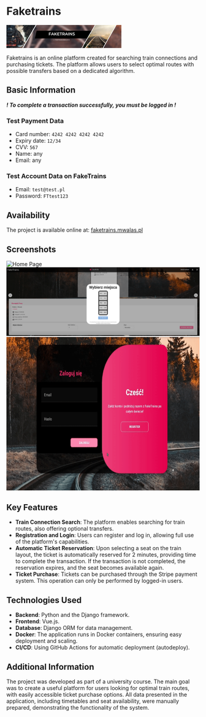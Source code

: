 # Faketrains

![Banner](images/faketrains_baner.png)

Faketrains is an online platform created for searching train connections and purchasing tickets. The platform allows users to select optimal routes with possible transfers based on a dedicated algorithm.

## Basic Information

***! To complete a transaction successfully, you must be logged in !***

### Test Payment Data

- Card number: `4242 4242 4242 4242`
- Expiry date: `12/34`
- CVV: `567`
- Name: any
- Email: any

### Test Account Data on FakeTrains

- Email: `test@test.pl`
- Password: `FTtest123`

## Availability

The project is available online at: [faketrains.mwalas.pl](http://faketrains.mwalas.pl)

## Screenshots

<img src="images/home.png" height="400" alt="Home Page"> <br>
<img src="images/reservation.png" width="1045" alt="Reservation"> <br>
<img src="images/login_register.gif" height="400" alt="Login and Register">

## Key Features

- **Train Connection Search**: The platform enables searching for train routes, also offering optional transfers.
- **Registration and Login**: Users can register and log in, allowing full use of the platform's capabilities.
- **Automatic Ticket Reservation**: Upon selecting a seat on the train layout, the ticket is automatically reserved for 2 minutes, providing time to complete the transaction. If the transaction is not completed, the reservation expires, and the seat becomes available again.
- **Ticket Purchase**: Tickets can be purchased through the Stripe payment system. This operation can only be performed by logged-in users.

## Technologies Used

- **Backend**: Python and the Django framework.
- **Frontend**: Vue.js.
- **Database**: Django ORM for data management.
- **Docker**: The application runs in Docker containers, ensuring easy deployment and scaling.
- **CI/CD**: Using GitHub Actions for automatic deployment (autodeploy).

## Additional Information

The project was developed as part of a university course. The main goal was to create a useful platform for users looking for optimal train routes, with easily accessible ticket purchase options. All data presented in the application, including timetables and seat availability, were manually prepared, demonstrating the functionality of the system.
